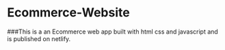 # Ecommerce-Website

###This is a an Ecommerce web app built with html css and javascript and is published on netlify. 
